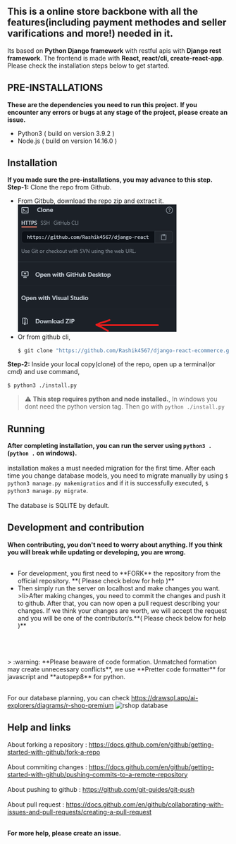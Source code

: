 ## This is a online store backbone with all the features(including payment methodes and seller varifications and more!) needed in it. 

Its based on **Python Django framework** with restful apis with **Django rest framework**. The frontend is made with **React, react/cli, create-react-app**. <br />
Please check the installation steps below to get started.

## PRE-INSTALLATIONS
**These are the dependencies you need to run this project.**
**If you encounter any errors or bugs at any stage of the project, please create an issue.**
<ul>
  <li>
    Python3 ( build on version 3.9.2 )
  <li>
    Node.js ( build on version 14.16.0 )
    </li>
    </ul>

## Installation
**If you made sure the pre-installations, you may advance to this step.**
<br />
**Step-1:** Clone the repo from Github. <br>
<ul>
<li>From Gitbub, download the repo zip and extract it. <br />
<img src="./github.zip.png" alt="github download zip">
<br /></li>
  <li>
Or from github cli, <br />
  
```bash
$ git clone "https://github.com/Rashik4567/django-react-ecommerce.git"
```
</li>
</ul>

**Step-2:** Inside your local copy(clone) of the repo, open up a terminal(or cmd) and use command, <br />
```bash
$ python3 ./install.py
```
> :warning: **This step requires python and node installed.**, In windows you dont need the python version tag. Then go with ```python ./install.py```


## Running
**After completing installation, you can run the server using `python3 .`(`python .` on windows).** <br /><br />
installation makes a must needed migration for the first time. After each time you change database models, you need to migrate manually by using `$ python3 manage.py makemigratios` and if it is successfully executed, `$ python3 manage.py migrate`. <br>
<br>
The database is SQLITE by default.

## Development and contribution
**When contributing, you don't need to worry about anything. If you think you will break while updating or developing, you are wrong.** <br> <br>
<ul>
<li>For development, you first need to **FORK** the repository from the official repository. **( Please check below for help )** <br>
<li>Then simply run the server on localhost and make changes you want. <br>
>li>After making changes, you need to commit the changes and push it to github. After that, you can now open a pull request describing your changes. If we  think your changes are worth, we will accept the request and you will be one of the contributor/s.**( Please check below for help )**
</ul><br> <br> <br>
> :warning: **Please beaware of code formation. Unmatched formation may create unnecessary conflicts**, we use **Pretter code formatter** for javascript and **autopep8** for python. <br>
<br>

For our database planning, you can check https://drawsql.app/ai-explorers/diagrams/r-shop-premium 
![rshop database](https://user-images.githubusercontent.com/58215479/117542413-5ffdea80-b03a-11eb-8776-899f1773518b.png)



## Help and links
About forking a repository  : https://docs.github.com/en/github/getting-started-with-github/fork-a-repo <br> <br>
About commiting changes     : https://docs.github.com/en/github/getting-started-with-github/pushing-commits-to-a-remote-repository <br> <br>
About pushing to github     : https://github.com/git-guides/git-push <br> <br>
About pull request          : https://docs.github.com/en/github/collaborating-with-issues-and-pull-requests/creating-a-pull-request <br> <br>

**For more help, please create an issue.**


